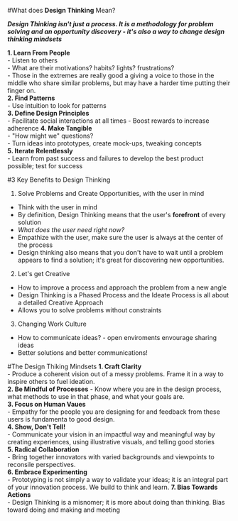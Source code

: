 #What does **Design Thinking** Mean?

***Design Thinking isn't just a process. It is a methodology for problem solving and an opportunity discovery - it's also a way to change design thinking mindsets***

  **1. Learn From People**  
    - Listen to others  
    - What are their motivations? habits? lights? frustrations?  
    - Those in the extremes are really good a giving a voice to those in the middle who share similar problems, but may have a harder time putting their finger on.  
  **2. Find Patterns**  
    -  Use intuition to look for patterns  
  **3. Define Design Principles**    
    -  Facilitate social interactions at all times
    -  Boost rewards to increase adherence
  **4. Make Tangible**    
    -  "How might we" questions?  
    -  Turn ideas into prototypes, create mock-ups, tweaking concepts  
  **5. Iterate Relentlessly**  
    - Learn from past success and failures to develop the best product possible; test for success  
    
#3 Key Benefits to Design Thinking
1. Solve Problems and Create Opportunities, with the user in mind
  -  Think with the user in mind
  -  By definition, Design Thinking  means that the user's **forefront** of every solution
  -  *What does the user need right now?*
  -  Empathize with the user, make sure the user is always at the center of the process
  -  Design thinking also means that you don't have to wait until a problem appears to find a solution; it's great for discovering new opportunities.

2. Let's get Creative
  - How to improve a process and approach the problem from a new angle  
  - Design Thinking is a Phased Process and the Ideate Process is all about a detailed Creative Approach  
  - Allows you to solve problems without constraints  

3. Changing Work Culture
  - How to communicate ideas? - open enviroments envourage sharing ideas  
  - Better solutions and better communications!  
  
#The Design Thiking Mindsets
  **1. Craft Clarity**  
    - Produce a coherent vision out of a messy problems. Frame it in a way to inspire others to fuel ideation.  
  **2. Be Mindful of Processes** 
    - Know where you are in the design process, what methods to use in that phase, and what your goals are.  
  **3. Focus on Human Vaues**  
    - Empathy for the people you are designing for and feedback from these users is fundamenta to good design.  
  **4. Show, Don't Tell!**  
    - Communicate your vision in an impactful way and meaningful way by creating experiences, using illustrative visuals, and telling good stories  
  **5. Radical Collaboration**  
    - Bring together innovators with varied backgrounds and viewpoints to reconsile perspectives.  
  **6. Embrace Experimenting**   
    - Prototyping is not simply a way to validate your ideas; it is an integral part of your innovation process. We build to think and learn.
  **7. Bias Towards Actions**  
    - Design Thinking is a misnomer; it is more about doing than thinking. Bias toward doing and making and meeting
  
